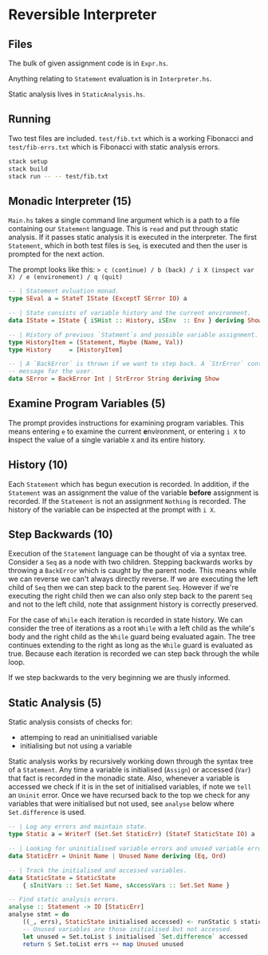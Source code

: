 # Reversible Interpreter

## Files
The bulk of given assignment code is in `Expr.hs`.

Anything relating to `Statement` evaluation is in `Interpreter.hs`.

Static analysis lives in `StaticAnalysis.hs`.

## Running
Two test files are included. `test/fib.txt` which is a working Fibonacci and
`test/fib-errs.txt` which is Fibonacci with static analysis errors.

```bash
stack setup
stack build
stack run -- -- test/fib.txt
```

## Monadic Interpreter (15)
`Main.hs` takes a single command line argument which is a path to a file
containing our `Statement` language. This is `read` and put through static
analysis. If it passes static analysis it is executed in the interpreter. The
first `Statement`, which in both test files is `Seq`, is executed and then the
user is prompted for the next action.

The prompt looks like this:
`> c (continue) / b (back) / i X (inspect var X) / e (environement) / q (quit)`

```haskell
-- | Statement evluation monad.
type SEval a = StateT IState (ExceptT SError IO) a

-- | State consists of variable history and the current environment.
data IState = IState { iSHist :: History, iSEnv  :: Env } deriving Show

-- | History of previous `Statment`s and possible variable assignment.
type HistoryItem = (Statement, Maybe (Name, Val))
type History     = [HistoryItem]

-- | A `BackError` is thrown if we want to step back. A `StrError` contains a
-- message for the user.
data SError = BackError Int | StrError String deriving Show
```

## Examine Program Variables (5)
The prompt provides instructions for examining program variables. This means
entering `e` to examine the current **e**nvironment, or entering `i X` to
**i**nspect the value of a single variable `X` and its entire history.

## History (10)
Each `Statement` which has begun execution is recorded. In addition, if the
`Statement` was an assignment the value of the variable **before** assignment
is recorded. If the `Statement` is not an assignment `Nothing` is recorded.
The history of the variable can be inspected at the prompt with `i X`.

## Step Backwards (10)
Execution of the `Statement` language can be thought of via a syntax tree.
Consider a `Seq` as a node with two children. Stepping backwards works by
throwing a `BackError` which is caught by the parent node. This means while we
can reverse we can't always directly reverse. If we are executing the left
child of `Seq` then we can step back to the parent `Seq`. However if we're
executing the right child then we can also only step back to the parent `Seq`
and not to the left child, note that assignment history is correctly preserved.

For the case of `While` each iteration is recorded in state history. We can
consider the tree of iterations as a root `While` with a left child as the
while's body and the right child as the `While` guard being evaluated again.
The tree continues extending to the right as long as the `While` guard is
evaluated as true. Because each iteration is recorded we can step back through
the while loop.

If we step backwards to the very beginning we are thusly informed.

## Static Analysis (5)
Static analysis consists of checks for:
- attemping to read an uninitialised variable
- initialising but not using a variable

Static analysis works by recursively working down through the syntax tree of a
`Statement`. Any time a variable is initialised (`Assign`) or accessed (`Var`)
that fact is recorded in the monadic state. Also, whenever a variable is accessed we check if it is in the set of initialised variables, if note we
`tell` an `Uninit` error. Once we have recursed back to the top we check for
any variables that were initialised but not used, see `analyse` below where
`Set.difference` is used.

```haskell
-- | Log any errors and maintain state.
type Static a = WriterT (Set.Set StaticErr) (StateT StaticState IO) a

-- | Looking for uninitialised variable errors and unused variable errors.
data StaticErr = Uninit Name | Unused Name deriving (Eq, Ord)

-- | Track the initialised and accessed variables.
data StaticState = StaticState
    { sInitVars :: Set.Set Name, sAccessVars :: Set.Set Name }

-- Find static analysis errors.
analyse :: Statement -> IO [StaticErr]
analyse stmt = do
    ((_, errs), StaticState initialised accessed) <- runStatic $ staticS stmt
    -- Unused variables are those initialised but not accessed.
    let unused = Set.toList $ initialised `Set.difference` accessed
    return $ Set.toList errs ++ map Unused unused
```

